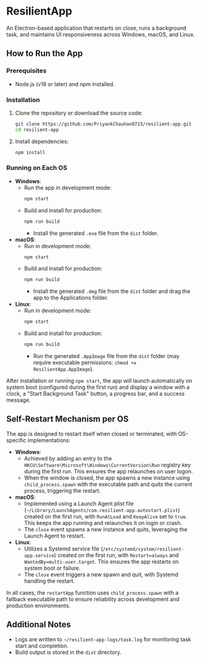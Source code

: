 # ResilientApp

An Electron-based application that restarts on close, runs a background task, and maintains UI responsiveness across Windows, macOS, and Linux.

## How to Run the App

### Prerequisites
- Node.js (v18 or later) and npm installed.

### Installation
1. Clone the repository or download the source code:
   ```bash
   git clone https://github.com/PriyankChauhan0723/resilient-app.git
   cd resilient-app
   ```
2. Install dependencies:
   ```bash
   npm install
   ```

### Running on Each OS
- **Windows**:
  - Run the app in development mode:
    ```bash
    npm start
    ```
  - Build and install for production:
    ```bash
    npm run build
    ```
    - Install the generated `.exe` file from the `dist` folder.
- **macOS**:
  - Run in development mode:
    ```bash
    npm start
    ```
  - Build and install for production:
    ```bash
    npm run build
    ```
    - Install the generated `.dmg` file from the `dist` folder and drag the app to the Applications folder.
- **Linux**:
  - Run in development mode:
    ```bash
    npm start
    ```
  - Build and install for production:
    ```bash
    npm run build
    ```
    - Run the generated `.AppImage` file from the `dist` folder (may require executable permissions: `chmod +x ResilientApp.AppImage`).

After installation or running `npm start`, the app will launch automatically on system boot (configured during the first run) and display a window with a clock, a "Start Background Task" button, a progress bar, and a success message.

## Self-Restart Mechanism per OS

The app is designed to restart itself when closed or terminated, with OS-specific implementations:

- **Windows**:
  - Achieved by adding an entry to the `HKCU\Software\Microsoft\Windows\CurrentVersion\Run` registry key during the first run. This ensures the app relaunches on user logon.
  - When the window is closed, the app spawns a new instance using `child_process.spawn` with the executable path and quits the current process, triggering the restart.
- **macOS**:
  - Implemented using a Launch Agent plist file (`~/Library/LaunchAgents/com.resilient-app.autostart.plist`) created on the first run, with `RunAtLoad` and `KeepAlive` set to `true`. This keeps the app running and relaunches it on login or crash.
  - The `close` event spawns a new instance and quits, leveraging the Launch Agent to restart.
- **Linux**:
  - Utilizes a Systemd service file (`/etc/systemd/system/resilient-app.service`) created on the first run, with `Restart=always` and `WantedBy=multi-user.target`. This ensures the app restarts on system boot or failure.
  - The `close` event triggers a new spawn and quit, with Systemd handling the restart.

In all cases, the `restartApp` function uses `child_process.spawn` with a fallback executable path to ensure reliability across development and production environments.

## Additional Notes
- Logs are written to `~/resilient-app-logs/task.log` for monitoring task start and completion.
- Build output is stored in the `dist` directory.
